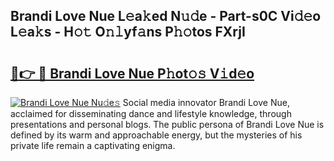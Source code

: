 ## Brandi Love Nue L𝚎a𝚔ed N𝚞𝚍e - Part-s0C Vi𝚍𝚎o L𝚎a𝚔s - H𝚘𝚝 O𝚗𝚕yf𝚊ns P𝚑𝚘tos FXrjI

# <h2><a href="http://kf3m7x.oniu.top/?m=Brandi+Love+Nue">🔗👉 🔴 Brandi Love Nue P𝚑ot𝚘𝚜 V𝚒d𝚎o</a></h2>

[![Brandi Love Nue Nu𝚍e𝚜](https://i.imgur.com/0qMVB7G.gif)](http://kf3m7x.oniu.top/?m=Brandi+Love+Nue)
Social media innovator Brandi Love Nue, acclaimed for disseminating dance and lifestyle knowledge, through presentations and personal blogs. The public persona of Brandi Love Nue is defined by its warm and approachable energy, but the mysteries of his private life remain a captivating enigma.  
